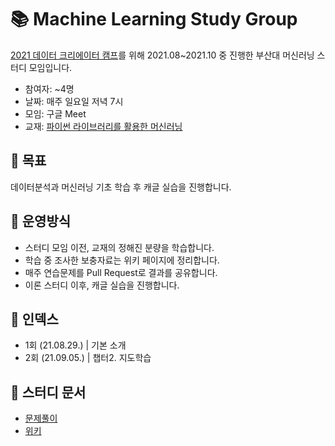 # :books: Machine Learning Study Group

 [2021 데이터 크리에이터 캠프]()를 위해 2021.08~2021.10 중 진행한 부산대 머신러닝 스터디 모임입니다.

* 참여자: ~4명
* 날짜: 매주 일요일 저녁 7시
* 모임: 구글 Meet
* 교재: [파이썬 라이브러리를 활용한 머신러닝](https://book.naver.com/bookdb/book_detail.nhn?bid=14645299)

## :dart: 목표
 데이터분석과 머신러닝 기초 학습 후 캐글 실습을 진행합니다.

## 📐 운영방식

* 스터디 모임 이전, 교재의 정해진 분량을 학습합니다.
* 학습 중 조사한 보충자료는 위키 페이지에 정리합니다.
* 매주 연습문제를  Pull Request로 결과를 공유합니다.
* 이론 스터디 이후, 캐글 실습을 진행합니다.

## :scroll: 인덱스

* 1회 (21.08.29.) | 기본 소개
* 2회 (21.09.05.) | 챕터2. 지도학습

## :bookmark_tabs: 스터디 문서

* [문제풀이]()
* [위키]()
